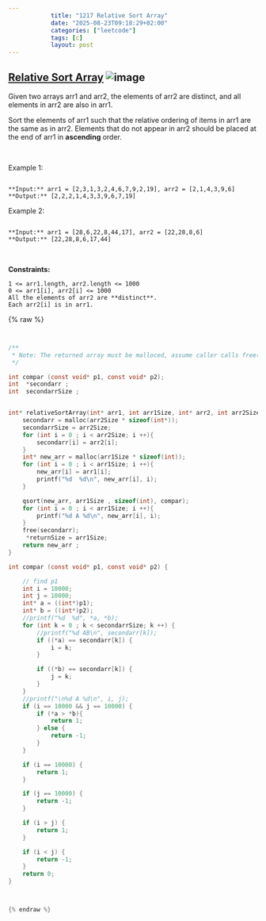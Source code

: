 ```yaml
---
            title: "1217 Relative Sort Array"
            date: "2025-08-23T09:18:29+02:00"
            categories: ["leetcode"]
            tags: [c]
            layout: post
---
```

            
## [Relative Sort Array](https://leetcode.com/problems/relative-sort-array) ![image](https://img.shields.io/badge/Difficulty-Easy-brightgreen)

Given two arrays arr1 and arr2, the elements of arr2 are distinct, and all elements in arr2 are also in arr1.

Sort the elements of arr1 such that the relative ordering of items in arr1 are the same as in arr2. Elements that do not appear in arr2 should be placed at the end of arr1 in **ascending** order.

 

Example 1:

```

**Input:** arr1 = [2,3,1,3,2,4,6,7,9,2,19], arr2 = [2,1,4,3,9,6]
**Output:** [2,2,2,1,4,3,3,9,6,7,19]

```

Example 2:

```

**Input:** arr1 = [28,6,22,8,44,17], arr2 = [22,28,8,6]
**Output:** [22,28,8,6,17,44]

```

 

**Constraints:**

	1 <= arr1.length, arr2.length <= 1000
	0 <= arr1[i], arr2[i] <= 1000
	All the elements of arr2 are **distinct**.
	Each arr2[i] is in arr1.

{% raw %}


```c


/**
 * Note: The returned array must be malloced, assume caller calls free().
 */

int compar (const void* p1, const void* p2);
int  *secondarr ;
int  secondarrSize ;


int* relativeSortArray(int* arr1, int arr1Size, int* arr2, int arr2Size, int* returnSize) {
    secondarr = malloc(arr2Size * sizeof(int*));
    secondarrSize = arr2Size;
    for (int i = 0 ; i < arr2Size; i ++){
        secondarr[i] = arr2[i];
    }
    int* new_arr = malloc(arr1Size * sizeof(int));
    for (int i = 0 ; i < arr1Size; i ++){
        new_arr[i] = arr1[i];
        printf("%d  %d\n", new_arr[i], i);
    }

    qsort(new_arr, arr1Size , sizeof(int), compar);
    for (int i = 0 ; i < arr1Size; i ++){
        printf("%d A %d\n", new_arr[i], i);
    }
    free(secondarr);
     *returnSize = arr1Size;
    return new_arr ;
}

int compar (const void* p1, const void* p2) {

    // find p1
    int i = 10000;
    int j = 10000;
    int* a = ((int*)p1);
    int* b = ((int*)p2);
    //printf("%d  %d", *a, *b);
    for (int k = 0 ; k < secondarrSize; k ++) {
        //printf("%d AB\n", secondarr[k]);
        if ((*a) == secondarr[k]) {
            i = k;
        }

        if ((*b) == secondarr[k]) {
            j = k;
        }
    }
    //printf("\n%d A %d\n", i, j);
    if (i == 10000 && j == 10000) {
        if (*a > *b){
            return 1;
        } else {
            return -1;
        }
    }

    if (i == 10000) {
        return 1;
    }

    if (j == 10000) {
        return -1;
    }

    if (i > j) {
        return 1;
    }

    if (i < j) {
        return -1;
    }
    return 0;
}



{% endraw %}
```
